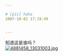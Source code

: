 ```yaml
---

# [pic] haha
2007-10-02 17:19:49


---
```



知道这是谁吗？<br />
<a target=_blank href="http://fm171.img.xiaonei.com/blog/20071002/17/23/A703063542689FLO.jpg" target="_blank"><img src="http://fm171.img.xiaonei.com/blog/20071002/17/23/A703063542689FLO.jpg" alt="4881458_13031003.jpg"></a><br />
<br />
<br />
<img src="http://photo6.yupoo.com/20070606/112408_797090459_cuowjdhr.jpg" alt=""><br />
<br />
<br />
<br />
